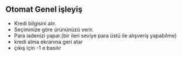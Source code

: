 ## Otomat Genel işleyiş

- Kredi bilgisini alır. 
- Seçiminize göre ürününüzü verir.
- Para iadenizi yapar.(bir ileri seviye para üstü ile alışveriş yapabilme)
- kredi alma ekranına geri atar
- çıkış için -1 e basılır